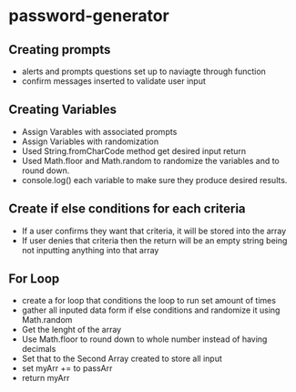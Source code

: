 # password-generator
## Creating prompts
- alerts and prompts questions set up to naviagte through function
- confirm messages inserted to validate user input
## Creating Variables
- Assign Varables with associated prompts
- Assign Variables with randomization
- Used String.fromCharCode method get desired input return
- Used Math.floor and Math.random to randomize the variables and to round down.
- console.log() each variable to make sure they produce desired results. 
## Create if else conditions for each criteria
- If a user confirms they want that criteria, it will be stored into the array
- If user denies that criteria then the return will be an empty string being not inputting anything into that array
## For Loop
- create a for loop that conditions the loop to run set amount of times
- gather all inputed data form if else conditions and randomize it using Math.random 
- Get the lenght of the array
- Use Math.floor to round down to whole number instead of having decimals
- Set that to the Second Array created to store all input
- set myArr += to passArr
- return myArr